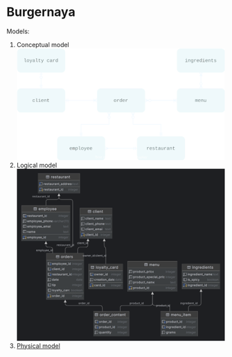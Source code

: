 # Burgernaya

Models:
1) Conceptual model
![](models/conceptual_model.svg?raw=true)
2) Logical model
![](models/logical_model.png?raw=true)
3) [Physical model](https://docs.google.com/spreadsheets/d/1pJ_IeV2bRsPsrvJIh8VMiwwVn6Du_vbKUxR26MKrNlE/edit?usp=sharing)
